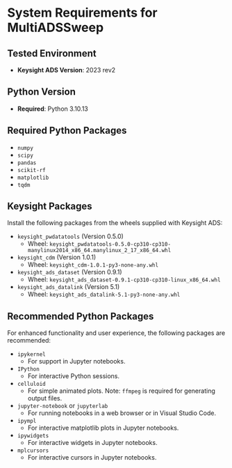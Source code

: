 # System Requirements for MultiADSSweep

## Tested Environment
- **Keysight ADS Version**: 2023 rev2

## Python Version
- **Required**: Python 3.10.13

## Required Python Packages
- `numpy`
- `scipy`
- `pandas`
- `scikit-rf`
- `matplotlib`
- `tqdm`

## Keysight Packages
Install the following packages from the wheels supplied with Keysight ADS:
- `keysight_pwdatatools` (Version 0.5.0)
  - Wheel: `keysight_pwdatatools-0.5.0-cp310-cp310-manylinux2014_x86_64.manylinux_2_17_x86_64.whl`
- `keysight_cdm` (Version 1.0.1)
  - Wheel: `keysight_cdm-1.0.1-py3-none-any.whl`
- `keysight_ads_dataset` (Version 0.9.1)
  - Wheel: `keysight_ads_dataset-0.9.1-cp310-cp310-linux_x86_64.whl`
- `keysight_ads_datalink` (Version 5.1)
  - Wheel: `keysight_ads_datalink-5.1-py3-none-any.whl`

## Recommended Python Packages
For enhanced functionality and user experience, the following packages are recommended:
- `ipykernel`
  - For support in Jupyter notebooks.
- `IPython`
  - For interactive Python sessions.
- `celluloid`
  - For simple animated plots. Note: `ffmpeg` is required for generating output files.
- `jupyter-notebook` or `jupyterlab`
  - For running notebooks in a web browser or in Visual Studio Code.
- `ipympl`
  - For interactive matplotlib plots in Jupyter notebooks.
- `ipywidgets`
  - For interactive widgets in Jupyter notebooks.
- `mplcursors`
  - For interactive cursors in Jupyter notebooks.


